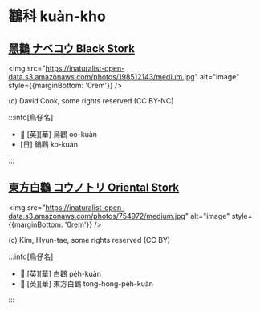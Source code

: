 # 鸛科 kuàn-kho

## [黑鸛 ナベコウ Black Stork](https://ebird.org/species/blasto1)

<img src="https://inaturalist-open-data.s3.amazonaws.com/photos/198512143/medium.jpg" alt="image" style={{marginBottom: '0rem'}} />

<p className="image-caption">
(c) David Cook, some rights reserved (CC BY-NC)
</p>

:::info[鳥仔名]

- 🎯 [英][華] 烏鸛 oo-kuàn
- [日] 鍋鸛 ko-kuàn

:::

## [東方白鸛 コウノトリ Oriental Stork](https://ebird.org/species/oristo1)

<img src="https://inaturalist-open-data.s3.amazonaws.com/photos/754972/medium.jpg" alt="image" style={{marginBottom: '0rem'}} />

<p className="image-caption">
(c) Kim, Hyun-tae, some rights reserved (CC BY)
</p>

:::info[鳥仔名]

- 🎯 [英][華] 白鸛 pe̍h-kuàn
- 🎯 [英][華] 東方白鸛 tong-hong-pe̍h-kuàn

:::
